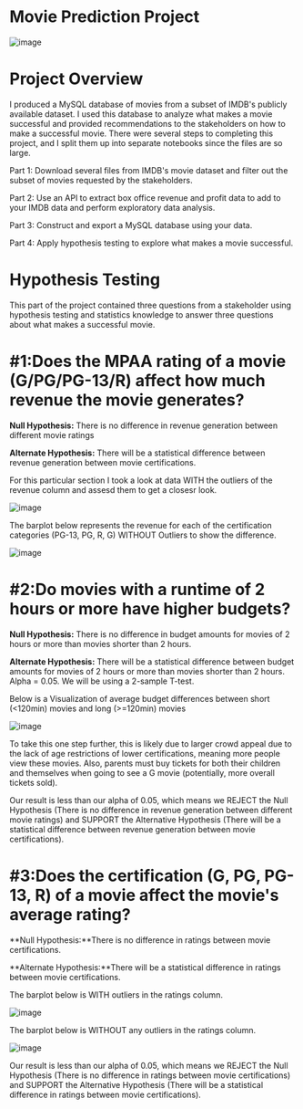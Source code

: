 # **Movie Prediction Project**
 
 ![image](https://github.com/JoeBwonKenobi/Movie-Project-3/assets/117705408/ec8610f9-9ce9-4fea-a857-ffd4e5013b64)

# **Project Overview**
 
I produced a MySQL database of movies from a subset of IMDB's publicly available dataset. I used this database to analyze what makes a movie successful and provided recommendations to the stakeholders on how to make a successful movie. There were several steps to completing this project, and I split them up into separate notebooks since the files are so large.
 
Part 1: Download several files from IMDB's movie dataset and filter out the subset of movies requested by the stakeholders.

Part 2: Use an API to extract box office revenue and profit data to add to your IMDB data and perform exploratory data analysis.

Part 3: Construct and export a MySQL database using your data.

Part 4: Apply hypothesis testing to explore what makes a movie successful.

# **Hypothesis Testing**
This part of the project contained three questions from a stakeholder using hypothesis testing and statistics knowledge to answer three questions about what makes a successful movie.

# **#1:Does the MPAA rating of a movie (G/PG/PG-13/R) affect how much revenue the movie generates?**

**Null Hypothesis:**
There is no difference in revenue generation between different movie ratings

**Alternate Hypothesis:**
There will be a statistical difference between revenue generation between movie certifications.

For this particular section I took a look at data WITH the outliers of the revenue column and assesd them to get a closesr look.

![image](https://user-images.githubusercontent.com/117705408/229327831-3d07b7ba-b9d4-4bbd-8fdb-a424d1a9450c.png)


The barplot below represents the revenue for each of the certification categories (PG-13, PG, R, G) WITHOUT Outliers to show the difference.


![image](https://user-images.githubusercontent.com/117705408/229327093-7f61d1c3-38bd-415c-b742-1558d9726e3a.png)


# **#2:Do movies with a runtime of 2 hours or more have higher budgets?**

**Null Hypothesis:** There is no difference in budget amounts for movies of 2 hours or more than movies shorter than 2 hours.

**Alternate Hypothesis:** There will be a statistical difference between budget amounts for movies of 2 hours or more than movies shorter than 2 hours. Alpha = 0.05. We will be using a 2-sample T-test.

Below is a Visualization of  average budget differences between short (<120min) movies and long (>=120min) movies

![image](https://user-images.githubusercontent.com/117705408/229327008-b6884f20-461a-4a69-9012-35f485153350.png)

To take this one step further, this is likely due to larger crowd appeal due to the lack of age restrictions of lower certifications, meaning more people view these movies. Also, parents must buy tickets for both their children and themselves when going to see a G movie (potentially, more overall tickets sold).

Our result is less than our alpha of 0.05, which means we REJECT the Null Hypothesis (There is no difference in revenue generation between different movie ratings) and SUPPORT the Alternative Hypothesis (There will be a statistical difference between revenue generation between movie certifications).

# **#3:Does the certification (G, PG, PG-13, R) of a movie affect the movie's average rating?**

**Null Hypothesis:**There is no difference in ratings between movie certifications.

**Alternate Hypothesis:**There will be a statistical difference in ratings between movie certifications.

The barplot below is WITH outliers in the ratings column.

![image](https://user-images.githubusercontent.com/117705408/229327945-d3009623-a742-43cb-a27b-936d6ab2aff6.png)

The barplot below is WITHOUT any outliers in the ratings column.

![image](https://user-images.githubusercontent.com/117705408/229327962-dbbce61c-22c9-4528-a292-e70b916fbae2.png)


Our result is less than our alpha of 0.05, which means we REJECT the Null Hypothesis (There is no difference in ratings between movie certifications) and SUPPORT the Alternative Hypothesis (There will be a statistical difference in ratings between movie certifications).

